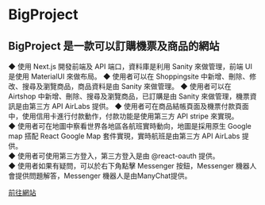 # BigProject
## BigProject 是一款可以訂購機票及商品的網站
◆ 使用 Next.js 開發前端及 API 端口，資料庫是利用 Sanity 來做管理，前端 UI 是使用 MaterialUI 來做布局。 
◆ 使用者可以在 Shoppingsite 中新增、刪除、修改、搜尋及瀏覽商品，商品資料是由 Sanity 來做管理。 
◆ 使用者可以在 Airtshop 中新增、刪除、搜尋及瀏覽商品，已訂購是由 Sanity 來做管理，機票資訊是由第三方 API AirLabs 提供。 
◆ 使用者可在商品結帳頁面及機票付款頁面中，使用信用卡進行付款動作，付款功能是使用第三方 API stripe 來實現。  
◆ 使用者可在地圖中察看世界各地區各航班實時動向，地圖是採用原生 Google map 搭配 React Google Map 套件實現，實時航班是由第三方 API AirLabs 提供。  
◆ 使用者可使用第三方登入，第三方登入是由 @react-oauth 提供。   
◆ 使用者如果有疑問，可以於右下角點擊 Messenger 按鈕，Messenger 機器人會提供問題解答，Messenger 機器人是由ManyChat提供。  
  
[前往網站](https://bigproject.vercel.app/)

